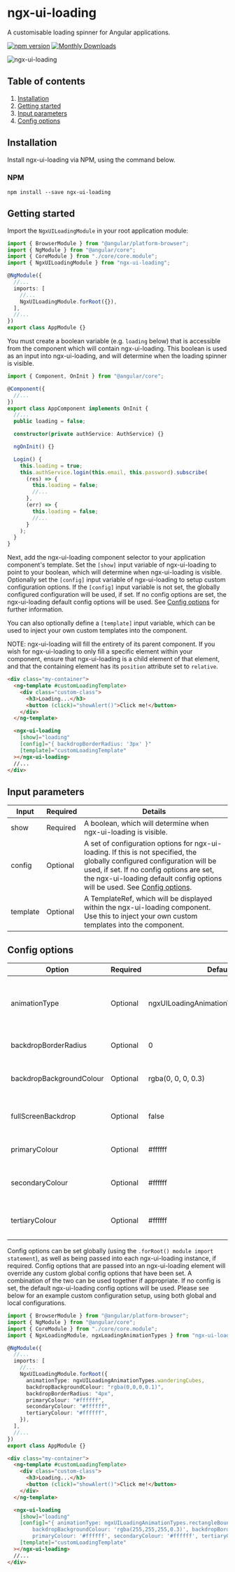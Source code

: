 # ngx-ui-loading

A customisable loading spinner for Angular applications.

[![npm version](https://badge.fury.io/js/ngx-ui-loading.svg)](https://badge.fury.io/js/ngx-ui-loading)
[![Monthly Downloads](https://img.shields.io/npm/dm/ngx-ui-loading)]()

![ngx-ui-loading](https://cloud.githubusercontent.com/assets/26901242/25317405/05a1ce4a-2870-11e7-8693-ed2394b54cba.gif)

## Table of contents

1. [Installation](#installation)
2. [Getting started](#getting-started)
3. [Input parameters](#input-parameters)
4. [Config options](#config-options)

## Installation

Install ngx-ui-loading via NPM, using the command below.

### NPM

```shell
npm install --save ngx-ui-loading
```

## Getting started

Import the `NgxUILoadingModule` in your root application module:

```typescript
import { BrowserModule } from "@angular/platform-browser";
import { NgModule } from "@angular/core";
import { CoreModule } from "./core/core.module";
import { NgxUILoadingModule } from "ngx-ui-loading";

@NgModule({
  //...
  imports: [
    //...
    NgxUILoadingModule.forRoot({}),
  ],
  //...
})
export class AppModule {}
```

You must create a boolean variable (e.g. `loading` below) that is accessible from the component which will contain ngx-ui-loading. This boolean is used as an input into ngx-ui-loading, and will determine when the loading spinner is visible.

```typescript
import { Component, OnInit } from "@angular/core";

@Component({
  //...
})
export class AppComponent implements OnInit {
  //...
  public loading = false;

  constructor(private authService: AuthService) {}

  ngOnInit() {}

  Login() {
    this.loading = true;
    this.authService.login(this.email, this.password).subscribe(
      (res) => {
        this.loading = false;
        //...
      },
      (err) => {
        this.loading = false;
        //...
      }
    );
  }
}
```

Next, add the ngx-ui-loading component selector to your application component's template. Set the `[show]` input variable of ngx-ui-loading to point to your boolean, which will determine when ngx-ui-loading is visible. Optionally set the `[config]` input variable of ngx-ui-loading to setup custom configuration options. If the `[config]` input variable is not set, the globally configured configuration will be used, if set. If no config options are set, the ngx-ui-loading default config options will be used. See [Config options](#config-options) for further information.

You can also optionally define a `[template]` input variable, which can be used to inject your own custom templates into the component.

NOTE: ngx-ui-loading will fill the entirety of its parent component. If you wish for ngx-ui-loading to only fill a specific element within your component, ensure that ngx-ui-loading is a child element of that element, and that the containing element has its `position` attribute set to `relative`.

```html
<div class="my-container">
  <ng-template #customLoadingTemplate>
    <div class="custom-class">
      <h3>Loading...</h3>
      <button (click)="showAlert()">Click me!</button>
    </div>
  </ng-template>

  <ngx-ui-loading
    [show]="loading"
    [config]="{ backdropBorderRadius: '3px' }"
    [template]="customLoadingTemplate"
  ></ngx-ui-loading>
  //...
</div>
```

## Input parameters

| Input    | Required | Details                                                                                                                                                                                                                                                         |
| -------- | -------- | --------------------------------------------------------------------------------------------------------------------------------------------------------------------------------------------------------------------------------------------------------------- |
| show     | Required | A boolean, which will determine when ngx-ui-loading is visible.                                                                                                                                                                                                    |
| config   | Optional | A set of configuration options for ngx-ui-loading. If this is not specified, the globally configured configuration will be used, if set. If no config options are set, the ngx-ui-loading default config options will be used. See [Config options](#config-options). |
| template | Optional | A TemplateRef, which will be displayed within the ngx-ui-loading component. Use this to inject your own custom templates into the component.                                                                                                                       |

## Config options

| Option                   | Required | Default                              | Details                                                                                                         |
| ------------------------ | -------- | ------------------------------------ | --------------------------------------------------------------------------------------------------------------- |
| animationType            | Optional | ngxUILoadingAnimationTypes.threeBounce| The animation to be used within ngx-ui-loading. Use the ngxUILoadingAnimationTypes constant to select valid options. |
| backdropBorderRadius     | Optional | 0                                    | The border-radius to be applied to the ngx-ui-loading backdrop, e.g. '14px'.                                       |
| backdropBackgroundColour | Optional | rgba(0, 0, 0, 0.3)                   | The background-color to be applied to the ngx-ui-loading backdrop, e.g. 'rgba(255, 255, 255, 0.2)'.                |
| fullScreenBackdrop       | Optional | false                                | Set to true to make the backdrop full screen, with the loading animation centered in the middle of the screen.  |
| primaryColour            | Optional | #ffffff                              | The primary colour, which will be applied to the ngx-ui-loading animation.                                         |
| secondaryColour          | Optional | #ffffff                              | The secondary colour, which will be applied to the ngx-ui-loading animation (where appropriate).                   |
| tertiaryColour           | Optional | #ffffff                              | The tertiary colour, which will be applied to the ngx-ui-loading animation (where appropriate).                    |

Config options can be set globally (using the `.forRoot() module import statement`), as well as being passed into each ngx-ui-loading instance, if required. Config options that are passed into an ngx-ui-loading element will override any custom global config options that have been set. A combination of the two can be used together if appropriate. If no config is set, the default ngx-ui-loading config options will be used. Please see below for an example custom configuration setup, using both global and local configurations.

```typescript
import { BrowserModule } from "@angular/platform-browser";
import { NgModule } from "@angular/core";
import { CoreModule } from "./core/core.module";
import { NgxLoadingModule, ngxLoadingAnimationTypes } from "ngx-ui-loading";

@NgModule({
  //...
  imports: [
    //...
    NgxUILoadingModule.forRoot({
      animationType: ngxUILoadingAnimationTypes.wanderingCubes,
      backdropBackgroundColour: "rgba(0,0,0,0.1)",
      backdropBorderRadius: "4px",
      primaryColour: "#ffffff",
      secondaryColour: "#ffffff",
      tertiaryColour: "#ffffff",
    }),
  ],
  //...
})
export class AppModule {}
```

```html
<div class="my-container">
  <ng-template #customLoadingTemplate>
    <div class="custom-class">
      <h3>Loading...</h3>
      <button (click)="showAlert()">Click me!</button>
    </div>
  </ng-template>

  <ngx-ui-loading
    [show]="loading"
    [config]="{ animationType: ngxUILoadingAnimationTypes.rectangleBounce,
        backdropBackgroundColour: 'rgba(255,255,255,0.3)', backdropBorderRadius: '10px',
        primaryColour: '#ffffff', secondaryColour: '#ffffff', tertiaryColour: '#ffffff' }"
    [template]="customLoadingTemplate"
  ></ngx-ui-loading>
  //...
</div>
```